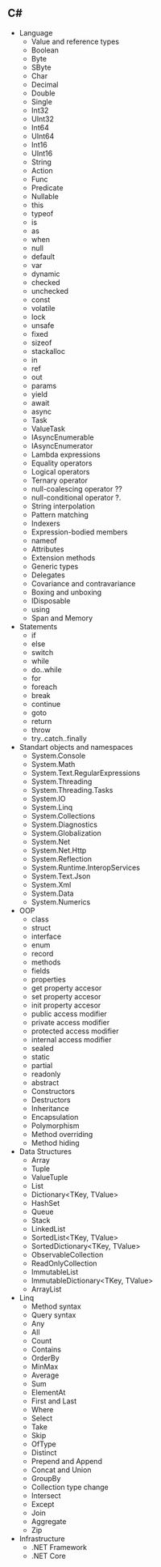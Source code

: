 ## C#

- Language
  - Value and reference types
  - Boolean
  - Byte
  - SByte
  - Char
  - Decimal
  - Double
  - Single
  - Int32
  - UInt32
  - Int64
  - UInt64
  - Int16
  - UInt16
  - String
  - Action
  - Func
  - Predicate
  - Nullable<T>
  - this
  - typeof
  - is
  - as
  - when
  - null
  - default
  - var
  - dynamic
  - checked
  - unchecked
  - const
  - volatile
  - lock
  - unsafe
  - fixed
  - sizeof
  - stackalloc
  - in
  - ref
  - out
  - params
  - yield
  - await
  - async
  - Task
  - ValueTask
  - IAsyncEnumerable<T>
  - IAsyncEnumerator<T>
  - Lambda expressions
  - Equality operators
  - Logical operators
  - Ternary operator
  - null-coalescing operator ??
  - null-conditional operator ?.
  - String interpolation
  - Pattern matching
  - Indexers
  - Expression-bodied members
  - nameof
  - Attributes
  - Extension methods
  - Generic types
  - Delegates
  - Covariance and contravariance
  - Boxing and unboxing
  - IDisposable
  - using
  - Span<T> and Memory<T>
- Statements
  - if
  - else
  - switch
  - while
  - do..while
  - for
  - foreach
  - break
  - continue
  - goto
  - return
  - throw
  - try..catch..finally
- Standart objects and namespaces
  - System.Console
  - System.Math
  - System.Text.RegularExpressions
  - System.Threading
  - System.Threading.Tasks
  - System.IO
  - System.Linq
  - System.Collections
  - System.Diagnostics
  - System.Globalization
  - System.Net
  - System.Net.Http
  - System.Reflection
  - System.Runtime.InteropServices
  - System.Text.Json
  - System.Xml
  - System.Data
  - System.Numerics
- OOP
  - class
  - struct
  - interface
  - enum
  - record
  - methods
  - fields
  - properties
  - get property accesor
  - set property accesor
  - init property accesor
  - public access modifier
  - private access modifier
  - protected access modifier
  - internal access modifier
  - sealed
  - static
  - partial
  - readonly
  - abstract
  - Constructors
  - Destructors
  - Inheritance
  - Encapsulation
  - Polymorphism
  - Method overriding
  - Method hiding
- Data Structures
  - Array
  - Tuple
  - ValueTuple
  - List<T>
  - Dictionary<TKey, TValue>
  - HashSet<T>
  - Queue<T>
  - Stack<T>
  - LinkedList<T>
  - SortedList<TKey, TValue>
  - SortedDictionary<TKey, TValue>
  - ObservableCollection<T>
  - ReadOnlyCollection<T>
  - ImmutableList<T>
  - ImmutableDictionary<TKey, TValue>
  - ArrayList
- Linq
  - Method syntax
  - Query syntax
  - Any
  - All
  - Count
  - Contains
  - OrderBy
  - MinMax
  - Average
  - Sum
  - ElementAt
  - First and Last
  - Where
  - Select
  - Take
  - Skip
  - OfType
  - Distinct
  - Prepend and Append
  - Concat and Union
  - GroupBy
  - Collection type change
  - Intersect
  - Except
  - Join
  - Aggregate
  - Zip
- Infrastructure
  - .NET Framework
  - .NET Core

